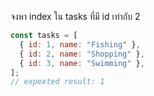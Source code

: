 จงหา index ใน tasks ที่มี id เท่ากับ 2

```js
const tasks = [
  { id: 1, name: "Fishing" },
  { id: 2, name: "Shopping" },
  { id: 3, name: "Swimming" },
];
// expexted result: 1
```
